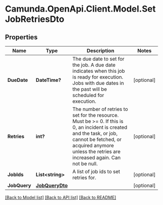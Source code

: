 # Camunda.OpenApi.Client.Model.SetJobRetriesDto

## Properties

Name | Type | Description | Notes
------------ | ------------- | ------------- | -------------
**DueDate** | **DateTime?** | The due date to set for the job. A due date indicates when this job is ready for execution. Jobs with due dates in the past will be scheduled for execution. | [optional] 
**Retries** | **int?** | The number of retries to set for the resource.  Must be &gt;&#x3D; 0. If this is 0, an incident is created and the task, or job, cannot be fetched, or acquired anymore unless the retries are increased again. Can not be null. | [optional] 
**JobIds** | **List&lt;string&gt;** | A list of job ids to set retries for. | [optional] 
**JobQuery** | [**JobQueryDto**](JobQueryDto.md) |  | [optional] 

[[Back to Model list]](../README.md#documentation-for-models) [[Back to API list]](../README.md#documentation-for-api-endpoints) [[Back to README]](../README.md)


